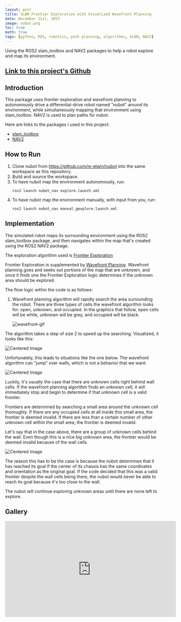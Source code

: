 ```yaml
---
layout: post
title: SLAM Frontier Exploration with Visualized Wavefront Planning
date: December 21st, 2023
image: nubot.png
toc: true
math: true
tags: [python, ROS, robotics, path planning, algorithms, SLAM, NAV2]
---
```

Using the ROS2 slam_toolbox and NAV2 packages to help a robot explore and map its environment.

## [Link to this project's Github](https://github.com/gjcliff/SLAM-Frontier-Exploration)

## Introduction

This package uses frontier exploration and wavefront planning to autonomously drive a differential-drive robot named "nubot"
around its environment, while simultaneously mapping that environment using slam_toolbox. NAV2 is used to plan paths for nubot.

Here are links to the packages I used in this project:
- [slam_toolbox](https://index.ros.org/p/slam_toolbox/github-SteveMacenski-slam_toolbox/#iron)
- [NAV2](https://navigation.ros.org/index.html)

## How to Run
1. Clone nubot from https://github.com/m-elwin/nubot into the same workspace as this repository.
2. Build and source the workspace.
3. To have nubot map the environment autonomously, run:
    ```
    ros2 launch nubot_nav explore.launch.xml
    ```
4. To have nubot map the environment manually, with input from you, run:
    ```
    ros2 launch nubot_nav manual_gexplore.launch.xml
    ```

## Implementation

The simulated robot maps its surrounding environment using the ROS2 slam_toolbox package, and then navigates within the map that's created using the ROS2 NAV2 package.

The exploration algorithm used is [Frontier Exploration](https://web.archive.org/web/20230531203647/http://robotfrontier.com/frontier/index.html)

Frontier Exploration is supplemented by [Wavefront Planning](https://www.cs.tufts.edu/comp/150IR/labs/wavefront.html). Wavefront planning goes and seeks out portions of the  map that are unknown, and once it finds one the Frontier Exploration logic determines if the unknown area should be explored.

The flow logic within the code is as follows:
1. Wavefront planning algorithm will rapidly search the area surrounding the robot. There are three types of cells the wavefront algorithm looks for: open, unknown, and occupied. In the graphics that follow, open cells will be white, unknown will be grey, and occupied will be black.

    ![wavefront-gif](/public/SLAM_NUBOT/wavefront.gif "wavefront gif")

The algorithm takes a step of size 2 to speed up the searching. Visualized, it looks like this:

<img src="/public/SLAM_NUBOT/wavefront_demo1.png" alt="Centered Image" style="display: block; margin: 0 auto;">

Unfortunately, this leads to situations like the one below. The wavefront algorithm can "jump" over walls, which is not a behavior that we want:

<img src="/public/SLAM_NUBOT/wavefront_demo2.png" alt="Centered Image" style="display: block; margin: 0 auto;">

Luckily, it's usually the case that there are unknown cells right behind wall cells. If the wavefront planning algorithm finds an unknown cell, it will immediately stop and begin to determine if that unknown cell is a valid frontier. 

Frontiers are determined by searching a small area around the unknown cell thoroughly. If there are any occupied cells at all inside this small area, the frontier is deemed invalid. If there are less than a certain number of other unknown cell within the small area, the frontier is deemed invalid.

Let's say that in the case above, there are a group of unknown cells behind the wall. Even though this is a nice big unknown area, the frontier would be deemed invalid because of the wall cells. 

<img src="/public/SLAM_NUBOT/wavefront_demo3.png" alt="Centered Image" style="display: block; margin: 0 auto;">

The reason this has to be the case is because the nubot determines that it has reached its goal if the center of its chassis has the same coordinates and orientation as the original goal. If the code decided that this was a valid frontier despite the wall cells being there, the nubot would never be able to reach its goal because it's too close to the wall.

The nubot will continue exploring unknown areas until there are none left to explore. 

## Gallery

<iframe width="560" height="315" src="https://www.youtube.com/embed/K1LOrBtIQ58?si=OiT6pcVKn2PE_AO2" title="YouTube video player" frameborder="0" allow="accelerometer; autoplay; clipboard-write; encrypted-media; gyroscope; picture-in-picture; web-share" allowfullscreen></iframe>
